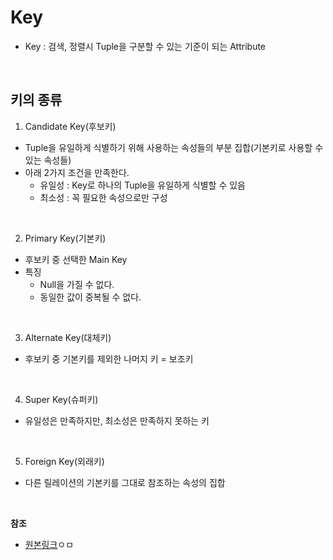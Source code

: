 # Key
* Key : 검색, 정렬시 Tuple을 구분할 수 있는 기준이 되는 Attribute

<br/>

## 키의 종류
1. Candidate Key(후보키)

* Tuple을 유일하게 식별하기 위해 사용하는 속성들의 부분 집합(기본키로 사용할 수 있는 속성들)
* 아래 2가지 조건을 만족한다.
  * 유일성 : Key로 하나의 Tuple을 유일하게 식별할 수 있음
  * 최소성 : 꼭 필요한 속성으로만 구성

<br/>

2. Primary Key(기본키)

* 후보키 중 선택한 Main Key
* 특징
  * Null을 가질 수 없다.
  * 동일한 값이 중복될 수 없다.

<br/>

3. Alternate Key(대체키)

* 후보키 중 기본키를 제외한 나머지 키 = 보조키

<br/>

4. Super Key(슈퍼키)

* 유일성은 만족하지만, 최소성은 만족하지 못하는 키

<br/>

5. Foreign Key(외래키)

* 다른 릴레이션의 기본키를 그대로 참조하는 속성의 집합

<br/>

**참조**
* [원본링크](https://gyoogle.dev/blog/computer-science/data-base/Key.html)ㅇㅁ